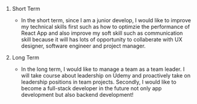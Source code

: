 1. Short Term

   - In the short term, since I am a junior develop, I would like to improve my technical skills first such as how to optimzie the performance of React App and also improve my soft skill such as communication skill because it will has lots of opportunity to collaberate with UX designer, software engineer and project manager.

2. Long Term

   - In the long term, I would like to manage a team as a team leader. I will take course about leadership on Udemy and proactively take on leadership positions in team projects. Secondly, I would like to become a full-stack developer in the future not only app development but also backend development!

